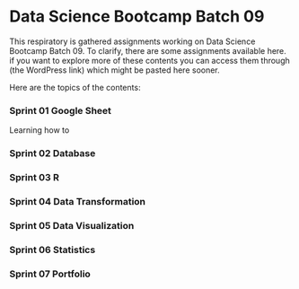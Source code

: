 # Data Science Bootcamp Batch 09
This respiratory is gathered assignments working on Data Science Bootcamp Batch 09. To clarify, there are some assignments available here. if you want to explore more of these contents you can access them through (the WordPress link) which might be pasted here sooner.

Here are the topics of the contents:
### Sprint 01 Google Sheet
Learning how to 
### Sprint 02 Database
### Sprint 03 R 
### Sprint 04 Data Transformation
### Sprint 05 Data Visualization
### Sprint 06 Statistics
### Sprint 07 Portfolio
